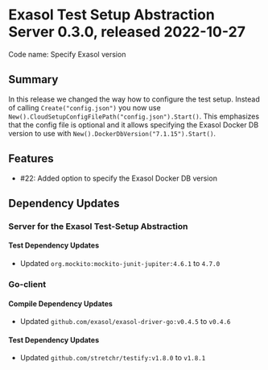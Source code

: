 # Exasol Test Setup Abstraction Server 0.3.0, released 2022-10-27

Code name: Specify Exasol version

## Summary

In this release we changed the way how to configure the test setup. Instead of calling `Create("config.json")` you now use `New().CloudSetupConfigFilePath("config.json").Start()`. This emphasizes that the config file is optional and it allows specifying the Exasol Docker DB version to use with `New().DockerDbVersion("7.1.15").Start()`.

## Features

* #22: Added option to specify the Exasol Docker DB version

## Dependency Updates

### Server for the Exasol Test-Setup Abstraction

#### Test Dependency Updates

* Updated `org.mockito:mockito-junit-jupiter:4.6.1` to `4.7.0`

### Go-client

#### Compile Dependency Updates

* Updated `github.com/exasol/exasol-driver-go:v0.4.5` to `v0.4.6`

#### Test Dependency Updates

* Updated `github.com/stretchr/testify:v1.8.0` to `v1.8.1`
